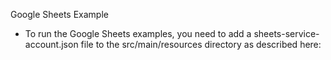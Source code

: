 Google Sheets Example

- To run the Google Sheets examples, you need to add a sheets-service-account.json file to the src/main/resources directory as described here: 
